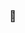 ###  👋

<!--
**batical/batical** is a ✨ _special_ ✨ repository because its `README.md` (this file) appears on your GitHub profile.

 <img height="180em" src="https://github-readme-stats.vercel.app/api?username=batical&show_icons=true&theme=cobalt&include_all_commits=true&count_private=true"/>
  <img height="180em" src="https://github-readme-stats.vercel.app/api/top-langs/?username=batical&layout=compact&langs_count=7&theme=cobalt"/>
